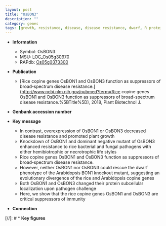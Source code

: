 ```yaml
---
layout: post
title: "OsBON3"
description: ""
category: genes
tags: [growth, resistance, disease, disease resistance, dwarf, R protein, immunity, pathogen, plant growth, broad-spectrum disease resistance]
---
```


* **Information**  
    + Symbol: OsBON3  
    + MSU: [LOC_Os05g30970](http://rice.uga.edu/cgi-bin/ORF_infopage.cgi?orf=LOC_Os05g30970)  
    + RAPdb: [Os05g0373300](http://rapdb.dna.affrc.go.jp/viewer/gbrowse_details/irgsp1?name=Os05g0373300)  

* **Publication**  
    + [Rice copine genes OsBON1 and OsBON3 function as suppressors of broad-spectrum disease resistance.](http://www.ncbi.nlm.nih.gov/pubmed?term=Rice copine genes OsBON1 and OsBON3 function as suppressors of broad-spectrum disease resistance.%5BTitle%5D), 2018, Plant Biotechnol J.

* **Genbank accession number**  

* **Key message**  
    + In contrast, overexpression of OsBON1 or OsBON3 decreased disease resistance and promoted plant growth
    + Knockdown of OsBON1 and dominant negative mutant of OsBON3 enhanced resistance to rice bacterial and fungal pathogens with either hemibiotrophic or necrotrophic life styles
    + Rice copine genes OsBON1 and OsBON3 function as suppressors of broad-spectrum disease resistance.
    + However, neither OsBON1 nor OsBON3 could rescue the dwarf phenotype of the Arabidopsis BON1 knockout mutant, suggesting an evolutionary divergence of the rice and Arabidopsis copine genes
    + Both OsBON1 and OsBON3 changed their protein subcellular localization upon pathogen challenge
    + Here, we show that the rice copine genes OsBON1 and OsBON3 are critical suppressors of immunity

* **Connection**  

[//]: # * **Key figures**  


